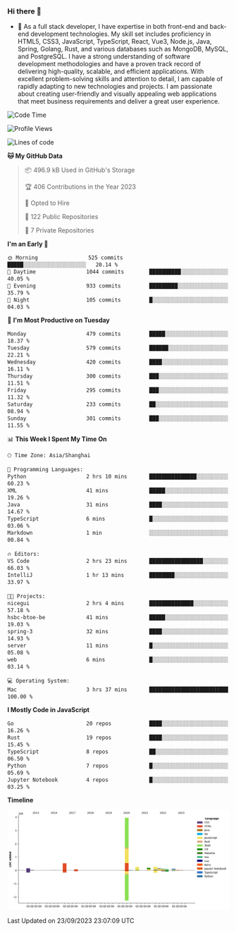### Hi there 👋

- 🌱 As a full stack developer, I have expertise in both front-end and back-end development technologies. My skill set includes proficiency in HTML5, CSS3, JavaScript, TypeScript, React, Vue3, Node.js, Java, Spring, Golang, Rust, and various databases such as MongoDB, MySQL, and PostgreSQL. I have a strong understanding of software development methodologies and have a proven track record of delivering high-quality, scalable, and efficient applications. With excellent problem-solving skills and attention to detail, I am capable of rapidly adapting to new technologies and projects. I am passionate about creating user-friendly and visually appealing web applications that meet business requirements and deliver a great user experience.

<!--START_SECTION:waka-->
![Code Time](http://img.shields.io/badge/Code%20Time-1%2C148%20hrs%2054%20mins-blue)

![Profile Views](http://img.shields.io/badge/Profile%20Views-0-blue)

![Lines of code](https://img.shields.io/badge/From%20Hello%20World%20I%27ve%20Written-6.0%20million%20lines%20of%20code-blue)

**🐱 My GitHub Data** 

> 📦 496.9 kB Used in GitHub's Storage 
 > 
> 🏆 406 Contributions in the Year 2023
 > 
> 💼 Opted to Hire
 > 
> 📜 122 Public Repositories 
 > 
> 🔑 7 Private Repositories 
 > 
**I'm an Early 🐤** 

```text
🌞 Morning                525 commits         █████░░░░░░░░░░░░░░░░░░░░   20.14 % 
🌆 Daytime                1044 commits        ██████████░░░░░░░░░░░░░░░   40.05 % 
🌃 Evening                933 commits         █████████░░░░░░░░░░░░░░░░   35.79 % 
🌙 Night                  105 commits         █░░░░░░░░░░░░░░░░░░░░░░░░   04.03 % 
```
📅 **I'm Most Productive on Tuesday** 

```text
Monday                   479 commits         █████░░░░░░░░░░░░░░░░░░░░   18.37 % 
Tuesday                  579 commits         ██████░░░░░░░░░░░░░░░░░░░   22.21 % 
Wednesday                420 commits         ████░░░░░░░░░░░░░░░░░░░░░   16.11 % 
Thursday                 300 commits         ███░░░░░░░░░░░░░░░░░░░░░░   11.51 % 
Friday                   295 commits         ███░░░░░░░░░░░░░░░░░░░░░░   11.32 % 
Saturday                 233 commits         ██░░░░░░░░░░░░░░░░░░░░░░░   08.94 % 
Sunday                   301 commits         ███░░░░░░░░░░░░░░░░░░░░░░   11.55 % 
```


📊 **This Week I Spent My Time On** 

```text
🕑︎ Time Zone: Asia/Shanghai

💬 Programming Languages: 
Python                   2 hrs 10 mins       ███████████████░░░░░░░░░░   60.23 % 
XML                      41 mins             █████░░░░░░░░░░░░░░░░░░░░   19.26 % 
Java                     31 mins             ████░░░░░░░░░░░░░░░░░░░░░   14.67 % 
TypeScript               6 mins              █░░░░░░░░░░░░░░░░░░░░░░░░   03.06 % 
Markdown                 1 min               ░░░░░░░░░░░░░░░░░░░░░░░░░   00.84 % 

🔥 Editors: 
VS Code                  2 hrs 23 mins       █████████████████░░░░░░░░   66.03 % 
IntelliJ                 1 hr 13 mins        ████████░░░░░░░░░░░░░░░░░   33.97 % 

🐱‍💻 Projects: 
nicegui                  2 hrs 4 mins        ██████████████░░░░░░░░░░░   57.18 % 
hsbc-btoe-be             41 mins             █████░░░░░░░░░░░░░░░░░░░░   19.03 % 
spring-3                 32 mins             ████░░░░░░░░░░░░░░░░░░░░░   14.93 % 
server                   11 mins             █░░░░░░░░░░░░░░░░░░░░░░░░   05.08 % 
web                      6 mins              █░░░░░░░░░░░░░░░░░░░░░░░░   03.14 % 

💻 Operating System: 
Mac                      3 hrs 37 mins       █████████████████████████   100.00 % 
```

**I Mostly Code in JavaScript** 

```text
Go                       20 repos            ████░░░░░░░░░░░░░░░░░░░░░   16.26 % 
Rust                     19 repos            ████░░░░░░░░░░░░░░░░░░░░░   15.45 % 
TypeScript               8 repos             ██░░░░░░░░░░░░░░░░░░░░░░░   06.50 % 
Python                   7 repos             █░░░░░░░░░░░░░░░░░░░░░░░░   05.69 % 
Jupyter Notebook         4 repos             █░░░░░░░░░░░░░░░░░░░░░░░░   03.25 % 
```



**Timeline**

![Lines of Code chart](https://raw.githubusercontent.com/elton/elton/main/assets/bar_graph.png)


 Last Updated on 23/09/2023 23:07:09 UTC
<!--END_SECTION:waka-->

<!--
**elton/elton** is a ✨ _special_ ✨ repository because its `README.md` (this file) appears on your GitHub profile.

Here are some ideas to get you started:

- 🔭 I’m currently working on ...
- 🌱 I’m currently learning ...
- 👯 I’m looking to collaborate on ...
- 🤔 I’m looking for help with ...
- 💬 Ask me about ...
- 📫 How to reach me: ...
- 😄 Pronouns: ...
- ⚡ Fun fact: ...
-->
